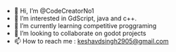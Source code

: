 - 👋 Hi, I’m @CodeCreatorNo1
- 👀 I’m interested in GdScript, java and c++.
- 🌱 I’m currently learning competitive proggraming
- 💞️ I’m looking to collaborate on godot projects
- 📫 How to reach me : keshavdsingh2905@gmail.com
